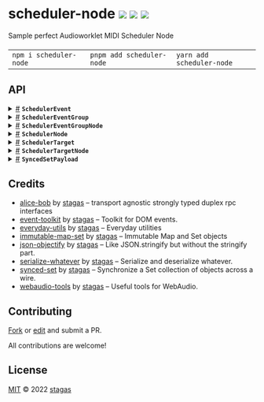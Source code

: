 

<h1>
scheduler-node <a href="https://npmjs.org/package/scheduler-node"><img src="https://img.shields.io/badge/npm-v1.0.1-F00.svg?colorA=000"/></a> <a href="src"><img src="https://img.shields.io/badge/loc-519-FFF.svg?colorA=000"/></a> <a href="LICENSE"><img src="https://img.shields.io/badge/license-MIT-F0B.svg?colorA=000"/></a>
</h1>

<p></p>

Sample perfect Audioworklet MIDI Scheduler Node

<h4>
<table><tr><td title="Triple click to select and copy paste">
<code>npm i scheduler-node </code>
</td><td title="Triple click to select and copy paste">
<code>pnpm add scheduler-node </code>
</td><td title="Triple click to select and copy paste">
<code>yarn add scheduler-node</code>
</td></tr></table>
</h4>


## API

<p>  <details id="SchedulerEvent$1" title="Class" ><summary><span><a href="#SchedulerEvent$1">#</a></span>  <code><strong>SchedulerEvent</strong></code>    </summary>  <a href=""></a>  <ul>        <p>  <details id="constructor$2" title="Constructor" ><summary><span><a href="#constructor$2">#</a></span>  <code><strong>constructor</strong></code><em>(data)</em>    </summary>  <a href=""></a>  <ul>    <p>  <details id="new SchedulerEvent$3" title="ConstructorSignature" ><summary><span><a href="#new SchedulerEvent$3">#</a></span>  <code><strong>new SchedulerEvent</strong></code><em>()</em>    </summary>    <ul><p><a href="#SchedulerEvent$1">SchedulerEvent</a></p>      <p>  <details id="data$4" title="Parameter" ><summary><span><a href="#data$4">#</a></span>  <code><strong>data</strong></code>  <span><span>&nbsp;=&nbsp;</span>  <code>{}</code></span>  </summary>    <ul><p><span>Partial</span>&lt;<a href="#SchedulerEvent$1">SchedulerEvent</a>&gt;</p>        </ul></details></p>  </ul></details></p>    </ul></details><details id="id$5" title="Property" ><summary><span><a href="#id$5">#</a></span>  <code><strong>id</strong></code>  <span><span>&nbsp;=&nbsp;</span>  <code>...</code></span>  </summary>  <a href=""></a>  <ul><p>string</p>        </ul></details><details id="midiEvent$6" title="Property" ><summary><span><a href="#midiEvent$6">#</a></span>  <code><strong>midiEvent</strong></code>  <span><span>&nbsp;=&nbsp;</span>  <code>...</code></span>  </summary>  <a href=""></a>  <ul><p>{<p>  <details id="data$8" title="Property" ><summary><span><a href="#data$8">#</a></span>  <code><strong>data</strong></code>  <span><span>&nbsp;=&nbsp;</span>  <code>...</code></span>  </summary>  <a href=""></a>  <ul><p><span>Uint8Array</span></p>        </ul></details><details id="receivedTime$9" title="Property" ><summary><span><a href="#receivedTime$9">#</a></span>  <code><strong>receivedTime</strong></code>  <span><span>&nbsp;=&nbsp;</span>  <code>0</code></span>  </summary>  <a href=""></a>  <ul><p>number</p>        </ul></details></p>}</p>        </ul></details><details id="toJSON$10" title="Method" ><summary><span><a href="#toJSON$10">#</a></span>  <code><strong>toJSON</strong></code><em>()</em>    </summary>  <a href=""></a>  <ul>    <p>      <p><strong>toJSON</strong><em>()</em>  &nbsp;=&gt;  <ul>{<p>  <details id="id$13" title="Property" ><summary><span><a href="#id$13">#</a></span>  <code><strong>id</strong></code>  <span><span>&nbsp;=&nbsp;</span>  <code>...</code></span>  </summary>  <a href=""></a>  <ul><p>string</p>        </ul></details><details id="midiEvent$14" title="Property" ><summary><span><a href="#midiEvent$14">#</a></span>  <code><strong>midiEvent</strong></code>  <span><span>&nbsp;=&nbsp;</span>  <code>...</code></span>  </summary>  <a href=""></a>  <ul><p>{<p>  <details id="data$17" title="Property" ><summary><span><a href="#data$17">#</a></span>  <code><strong>data</strong></code>  <span><span>&nbsp;=&nbsp;</span>  <code>...</code></span>  </summary>  <a href=""></a>  <ul><p><span>Uint8Array</span></p>        </ul></details><details id="receivedTime$16" title="Property" ><summary><span><a href="#receivedTime$16">#</a></span>  <code><strong>receivedTime</strong></code>  <span><span>&nbsp;=&nbsp;</span>  <code>...</code></span>  </summary>  <a href=""></a>  <ul><p>number</p>        </ul></details></p>}</p>        </ul></details></p>}</ul></p></p>    </ul></details></p></ul></details><details id="SchedulerEventGroup$24" title="Class" ><summary><span><a href="#SchedulerEventGroup$24">#</a></span>  <code><strong>SchedulerEventGroup</strong></code>    </summary>  <a href=""></a>  <ul>        <p>  <details id="constructor$25" title="Constructor" ><summary><span><a href="#constructor$25">#</a></span>  <code><strong>constructor</strong></code><em>(eventGroup)</em>    </summary>  <a href=""></a>  <ul>    <p>  <details id="new SchedulerEventGroup$26" title="ConstructorSignature" ><summary><span><a href="#new SchedulerEventGroup$26">#</a></span>  <code><strong>new SchedulerEventGroup</strong></code><em>()</em>    </summary>    <ul><p><a href="#SchedulerEventGroup$24">SchedulerEventGroup</a></p>      <p>  <details id="eventGroup$27" title="Parameter" ><summary><span><a href="#eventGroup$27">#</a></span>  <code><strong>eventGroup</strong></code>  <span><span>&nbsp;=&nbsp;</span>  <code>{}</code></span>  </summary>    <ul><p><span>Partial</span>&lt;<a href="#SchedulerEventGroup$24">SchedulerEventGroup</a>&gt;</p>        </ul></details></p>  </ul></details></p>    </ul></details><details id="events$30" title="Property" ><summary><span><a href="#events$30">#</a></span>  <code><strong>events</strong></code>  <span><span>&nbsp;=&nbsp;</span>  <code>...</code></span>  </summary>  <a href=""></a>  <ul><p><span>ImmSet</span>&lt;<a href="#SchedulerEvent$1">SchedulerEvent</a>&gt;</p>        </ul></details><details id="id$28" title="Property" ><summary><span><a href="#id$28">#</a></span>  <code><strong>id</strong></code>  <span><span>&nbsp;=&nbsp;</span>  <code>...</code></span>  </summary>  <a href=""></a>  <ul><p>string</p>        </ul></details><details id="loopPoints$31" title="Property" ><summary><span><a href="#loopPoints$31">#</a></span>  <code><strong>loopPoints</strong></code>  <span><span>&nbsp;=&nbsp;</span>  <code>...</code></span>  </summary>  <a href=""></a>  <ul><p><span>Float64Array</span></p>        </ul></details><details id="targets$29" title="Property" ><summary><span><a href="#targets$29">#</a></span>  <code><strong>targets</strong></code>  <span><span>&nbsp;=&nbsp;</span>  <code>...</code></span>  </summary>  <a href=""></a>  <ul><p><span>ImmSet</span>&lt;<a href="#SchedulerTarget$18">SchedulerTarget</a>&gt;</p>        </ul></details><details id="loop$39" title="Accessor" ><summary><span><a href="#loop$39">#</a></span>  <code><strong>loop</strong></code>    </summary>  <a href=""></a>  <ul>        </ul></details><details id="loopEnd$47" title="Accessor" ><summary><span><a href="#loopEnd$47">#</a></span>  <code><strong>loopEnd</strong></code>    </summary>  <a href=""></a>  <ul>        </ul></details><details id="loopStart$43" title="Accessor" ><summary><span><a href="#loopStart$43">#</a></span>  <code><strong>loopStart</strong></code>    </summary>  <a href=""></a>  <ul>        </ul></details><details id="replaceAllWithNotes$51" title="Method" ><summary><span><a href="#replaceAllWithNotes$51">#</a></span>  <code><strong>replaceAllWithNotes</strong></code><em>(notes)</em>    </summary>  <a href=""></a>  <ul>    <p>    <details id="notes$53" title="Parameter" ><summary><span><a href="#notes$53">#</a></span>  <code><strong>notes</strong></code>    </summary>    <ul><p>[  number, number, number, number  ]  []</p>        </ul></details>  <p><strong>replaceAllWithNotes</strong><em>(notes)</em>  &nbsp;=&gt;  <ul><span>MIDIMessageEvent</span>  []</ul></p></p>    </ul></details><details id="toJSON$32" title="Method" ><summary><span><a href="#toJSON$32">#</a></span>  <code><strong>toJSON</strong></code><em>()</em>    </summary>  <a href=""></a>  <ul>    <p>      <p><strong>toJSON</strong><em>()</em>  &nbsp;=&gt;  <ul>{<p>  <details id="events$37" title="Property" ><summary><span><a href="#events$37">#</a></span>  <code><strong>events</strong></code>  <span><span>&nbsp;=&nbsp;</span>  <code>...</code></span>  </summary>  <a href=""></a>  <ul><p><span>ImmSet</span>&lt;<a href="#SchedulerEvent$1">SchedulerEvent</a>&gt;</p>        </ul></details><details id="id$35" title="Property" ><summary><span><a href="#id$35">#</a></span>  <code><strong>id</strong></code>  <span><span>&nbsp;=&nbsp;</span>  <code>...</code></span>  </summary>  <a href=""></a>  <ul><p>string</p>        </ul></details><details id="loopPoints$38" title="Property" ><summary><span><a href="#loopPoints$38">#</a></span>  <code><strong>loopPoints</strong></code>  <span><span>&nbsp;=&nbsp;</span>  <code>...</code></span>  </summary>  <a href=""></a>  <ul><p><span>Float64Array</span></p>        </ul></details><details id="targets$36" title="Property" ><summary><span><a href="#targets$36">#</a></span>  <code><strong>targets</strong></code>  <span><span>&nbsp;=&nbsp;</span>  <code>...</code></span>  </summary>  <a href=""></a>  <ul><p><span>ImmSet</span>&lt;<a href="#SchedulerTarget$18">SchedulerTarget</a>&gt;</p>        </ul></details></p>}</ul></p></p>    </ul></details></p></ul></details><details id="SchedulerEventGroupNode$54" title="Class" ><summary><span><a href="#SchedulerEventGroupNode$54">#</a></span>  <code><strong>SchedulerEventGroupNode</strong></code>    </summary>  <a href=""></a>  <ul>        <p>  <details id="constructor$55" title="Constructor" ><summary><span><a href="#constructor$55">#</a></span>  <code><strong>constructor</strong></code><em>(schedulerNode)</em>    </summary>  <a href=""></a>  <ul>    <p>  <details id="new SchedulerEventGroupNode$56" title="ConstructorSignature" ><summary><span><a href="#new SchedulerEventGroupNode$56">#</a></span>  <code><strong>new SchedulerEventGroupNode</strong></code><em>()</em>    </summary>    <ul><p><a href="#SchedulerEventGroupNode$54">SchedulerEventGroupNode</a></p>      <p>  <details id="schedulerNode$57" title="Parameter" ><summary><span><a href="#schedulerNode$57">#</a></span>  <code><strong>schedulerNode</strong></code>    </summary>    <ul><p><a href="#SchedulerNode$75">SchedulerNode</a></p>        </ul></details></p>  </ul></details></p>    </ul></details><details id="eventGroup$58" title="Property" ><summary><span><a href="#eventGroup$58">#</a></span>  <code><strong>eventGroup</strong></code>  <span><span>&nbsp;=&nbsp;</span>  <code>...</code></span>  </summary>  <a href=""></a>  <ul><p><a href="#SchedulerEventGroup$24">SchedulerEventGroup</a></p>        </ul></details><details id="onconnectchange$59" title="Property" ><summary><span><a href="#onconnectchange$59">#</a></span>  <code><strong>onconnectchange</strong></code>    </summary>  <a href=""></a>  <ul><p><details id="__type$60" title="Function" ><summary><span><a href="#__type$60">#</a></span>  <em>(ev)</em>    </summary>    <ul>    <p>    <details id="ev$62" title="Parameter" ><summary><span><a href="#ev$62">#</a></span>  <code><strong>ev</strong></code>    </summary>    <ul><p><span>CustomEvent</span>&lt;any&gt;</p>        </ul></details>  <p><strong></strong><em>(ev)</em>  &nbsp;=&gt;  <ul>void</ul></p></p>    </ul></details></p>        </ul></details><details id="schedulerNode$63" title="Property" ><summary><span><a href="#schedulerNode$63">#</a></span>  <code><strong>schedulerNode</strong></code>    </summary>  <a href=""></a>  <ul><p><a href="#SchedulerNode$75">SchedulerNode</a></p>        </ul></details><details id="connect$66" title="Method" ><summary><span><a href="#connect$66">#</a></span>  <code><strong>connect</strong></code><em>(targetNode)</em>    </summary>  <a href=""></a>  <ul>    <p>    <details id="targetNode$68" title="Parameter" ><summary><span><a href="#targetNode$68">#</a></span>  <code><strong>targetNode</strong></code>    </summary>    <ul><p><a href="#SchedulerTargetNode$109">SchedulerTargetNode</a></p>        </ul></details>  <p><strong>connect</strong><em>(targetNode)</em>  &nbsp;=&gt;  <ul><a href="#SchedulerTargetNode$109">SchedulerTargetNode</a></ul></p></p>    </ul></details><details id="destroy$64" title="Method" ><summary><span><a href="#destroy$64">#</a></span>  <code><strong>destroy</strong></code><em>()</em>    </summary>  <a href=""></a>  <ul>    <p>      <p><strong>destroy</strong><em>()</em>  &nbsp;=&gt;  <ul>void</ul></p></p>    </ul></details><details id="disconnect$69" title="Method" ><summary><span><a href="#disconnect$69">#</a></span>  <code><strong>disconnect</strong></code><em>(targetNode)</em>    </summary>  <a href=""></a>  <ul>    <p>    <details id="targetNode$71" title="Parameter" ><summary><span><a href="#targetNode$71">#</a></span>  <code><strong>targetNode</strong></code>    </summary>    <ul><p><a href="#SchedulerTargetNode$109">SchedulerTargetNode</a></p>        </ul></details>  <p><strong>disconnect</strong><em>(targetNode)</em>  &nbsp;=&gt;  <ul>void</ul></p></p>    </ul></details></p></ul></details><details id="SchedulerNode$75" title="Class" ><summary><span><a href="#SchedulerNode$75">#</a></span>  <code><strong>SchedulerNode</strong></code>    </summary>  <a href=""></a>  <ul>        <p>  <details id="constructor$83" title="Constructor" ><summary><span><a href="#constructor$83">#</a></span>  <code><strong>constructor</strong></code><em>(context)</em>    </summary>  <a href=""></a>  <ul>    <p>  <details id="new SchedulerNode$84" title="ConstructorSignature" ><summary><span><a href="#new SchedulerNode$84">#</a></span>  <code><strong>new SchedulerNode</strong></code><em>()</em>    </summary>    <ul><p><a href="#SchedulerNode$75">SchedulerNode</a></p>      <p>  <details id="context$85" title="Parameter" ><summary><span><a href="#context$85">#</a></span>  <code><strong>context</strong></code>    </summary>    <ul><p><span>BaseAudioContext</span></p>        </ul></details></p>  </ul></details></p>    </ul></details><details id="context$95" title="Property" ><summary><span><a href="#context$95">#</a></span>  <code><strong>context</strong></code>    </summary>  <a href=""></a>  <ul><p><span>BaseAudioContext</span></p>        </ul></details><details id="eventGroups$89" title="Property" ><summary><span><a href="#eventGroups$89">#</a></span>  <code><strong>eventGroups</strong></code>  <span><span>&nbsp;=&nbsp;</span>  <code>...</code></span>  </summary>  <a href=""></a>  <ul><p><span>SyncedSet</span>&lt;<a href="#SchedulerEventGroup$24">SchedulerEventGroup</a>, <a href="#SyncedSetPayload$72">SyncedSetPayload</a>&gt;</p>        </ul></details><details id="node$86" title="Property" ><summary><span><a href="#node$86">#</a></span>  <code><strong>node</strong></code>    </summary>  <a href=""></a>  <ul><p><span>AudioWorkletNode</span></p>        </ul></details><details id="targetNodes$88" title="Property" ><summary><span><a href="#targetNodes$88">#</a></span>  <code><strong>targetNodes</strong></code>  <span><span>&nbsp;=&nbsp;</span>  <code>...</code></span>  </summary>  <a href=""></a>  <ul><p><span>Set</span>&lt;<a href="#SchedulerTargetNode$109">SchedulerTargetNode</a>&gt;</p>        </ul></details><details id="worklet$87" title="Property" ><summary><span><a href="#worklet$87">#</a></span>  <code><strong>worklet</strong></code>    </summary>  <a href=""></a>  <ul><p><span>Agent</span>&lt;<span>SchedulerProcessor</span>, <a href="#SchedulerNode$75">SchedulerNode</a>&gt;</p>        </ul></details><details id="connect$103" title="Method" ><summary><span><a href="#connect$103">#</a></span>  <code><strong>connect</strong></code><em>(targetNode)</em>    </summary>  <a href=""></a>  <ul>    <p>    <details id="targetNode$105" title="Parameter" ><summary><span><a href="#targetNode$105">#</a></span>  <code><strong>targetNode</strong></code>    </summary>    <ul><p><a href="#SchedulerTargetNode$109">SchedulerTargetNode</a></p>        </ul></details>  <p><strong>connect</strong><em>(targetNode)</em>  &nbsp;=&gt;  <ul><a href="#SchedulerTargetNode$109">SchedulerTargetNode</a></ul></p></p>    </ul></details><details id="createEventGroup$90" title="Method" ><summary><span><a href="#createEventGroup$90">#</a></span>  <code><strong>createEventGroup</strong></code><em>()</em>    </summary>  <a href=""></a>  <ul>    <p>      <p><strong>createEventGroup</strong><em>()</em>  &nbsp;=&gt;  <ul><a href="#SchedulerEventGroup$24">SchedulerEventGroup</a></ul></p></p>    </ul></details><details id="disconnect$106" title="Method" ><summary><span><a href="#disconnect$106">#</a></span>  <code><strong>disconnect</strong></code><em>(targetNode)</em>    </summary>  <a href=""></a>  <ul>    <p>    <details id="targetNode$108" title="Parameter" ><summary><span><a href="#targetNode$108">#</a></span>  <code><strong>targetNode</strong></code>    </summary>    <ul><p><a href="#SchedulerTargetNode$109">SchedulerTargetNode</a></p>        </ul></details>  <p><strong>disconnect</strong><em>(targetNode)</em>  &nbsp;=&gt;  <ul>void</ul></p></p>    </ul></details><details id="removeEventGroup$92" title="Method" ><summary><span><a href="#removeEventGroup$92">#</a></span>  <code><strong>removeEventGroup</strong></code><em>(eventGroup)</em>    </summary>  <a href=""></a>  <ul>    <p>    <details id="eventGroup$94" title="Parameter" ><summary><span><a href="#eventGroup$94">#</a></span>  <code><strong>eventGroup</strong></code>    </summary>    <ul><p><a href="#SchedulerEventGroup$24">SchedulerEventGroup</a></p>        </ul></details>  <p><strong>removeEventGroup</strong><em>(eventGroup)</em>  &nbsp;=&gt;  <ul>void</ul></p></p>    </ul></details><details id="setBpm$100" title="Method" ><summary><span><a href="#setBpm$100">#</a></span>  <code><strong>setBpm</strong></code><em>(bpm)</em>    </summary>  <a href=""></a>  <ul>    <p>    <details id="bpm$102" title="Parameter" ><summary><span><a href="#bpm$102">#</a></span>  <code><strong>bpm</strong></code>    </summary>    <ul><p>number</p>        </ul></details>  <p><strong>setBpm</strong><em>(bpm)</em>  &nbsp;=&gt;  <ul>void</ul></p></p>    </ul></details><details id="start$96" title="Method" ><summary><span><a href="#start$96">#</a></span>  <code><strong>start</strong></code><em>()</em>    </summary>  <a href=""></a>  <ul>    <p>      <p><strong>start</strong><em>()</em>  &nbsp;=&gt;  <ul><span>Promise</span>&lt;number&gt;</ul></p></p>    </ul></details><details id="stop$98" title="Method" ><summary><span><a href="#stop$98">#</a></span>  <code><strong>stop</strong></code><em>()</em>    </summary>  <a href=""></a>  <ul>    <p>      <p><strong>stop</strong><em>()</em>  &nbsp;=&gt;  <ul>void</ul></p></p>    </ul></details><details id="create$80" title="Method" ><summary><span><a href="#create$80">#</a></span>  <code><strong>create</strong></code><em>(context)</em>    </summary>  <a href=""></a>  <ul>    <p>    <details id="context$82" title="Parameter" ><summary><span><a href="#context$82">#</a></span>  <code><strong>context</strong></code>    </summary>    <ul><p><span>BaseAudioContext</span></p>        </ul></details>  <p><strong>create</strong><em>(context)</em>  &nbsp;=&gt;  <ul><span>Promise</span>&lt;<a href="#SchedulerNode$75">SchedulerNode</a>&gt;</ul></p></p>    </ul></details><details id="register$77" title="Method" ><summary><span><a href="#register$77">#</a></span>  <code><strong>register</strong></code><em>(context)</em>    </summary>  <a href=""></a>  <ul>    <p>    <details id="context$79" title="Parameter" ><summary><span><a href="#context$79">#</a></span>  <code><strong>context</strong></code>    </summary>    <ul><p><span>BaseAudioContext</span></p>        </ul></details>  <p><strong>register</strong><em>(context)</em>  &nbsp;=&gt;  <ul><span>Promise</span>&lt;void&gt;</ul></p></p>    </ul></details></p></ul></details><details id="SchedulerTarget$18" title="Class" ><summary><span><a href="#SchedulerTarget$18">#</a></span>  <code><strong>SchedulerTarget</strong></code>    </summary>  <a href=""></a>  <ul>        <p>  <details id="constructor$19" title="Constructor" ><summary><span><a href="#constructor$19">#</a></span>  <code><strong>constructor</strong></code><em>(data)</em>    </summary>  <a href=""></a>  <ul>    <p>  <details id="new SchedulerTarget$20" title="ConstructorSignature" ><summary><span><a href="#new SchedulerTarget$20">#</a></span>  <code><strong>new SchedulerTarget</strong></code><em>()</em>    </summary>    <ul><p><a href="#SchedulerTarget$18">SchedulerTarget</a></p>      <p>  <details id="data$21" title="Parameter" ><summary><span><a href="#data$21">#</a></span>  <code><strong>data</strong></code>  <span><span>&nbsp;=&nbsp;</span>  <code>{}</code></span>  </summary>    <ul><p><span>Partial</span>&lt;<a href="#SchedulerTarget$18">SchedulerTarget</a>&gt;</p>        </ul></details></p>  </ul></details></p>    </ul></details><details id="id$22" title="Property" ><summary><span><a href="#id$22">#</a></span>  <code><strong>id</strong></code>  <span><span>&nbsp;=&nbsp;</span>  <code>...</code></span>  </summary>  <a href=""></a>  <ul><p>string</p>        </ul></details><details id="midiQueue$23" title="Property" ><summary><span><a href="#midiQueue$23">#</a></span>  <code><strong>midiQueue</strong></code>  <span><span>&nbsp;=&nbsp;</span>  <code>...</code></span>  </summary>  <a href=""></a>  <ul><p><span>MessageQueue</span></p>        </ul></details></p></ul></details><details id="SchedulerTargetNode$109" title="Class" ><summary><span><a href="#SchedulerTargetNode$109">#</a></span>  <code><strong>SchedulerTargetNode</strong></code>    </summary>  <a href=""></a>  <ul>        <p>  <details id="constructor$110" title="Constructor" ><summary><span><a href="#constructor$110">#</a></span>  <code><strong>constructor</strong></code><em>(context, name, options)</em>    </summary>  <a href=""></a>  <ul>    <p>  <details id="new SchedulerTargetNode$111" title="ConstructorSignature" ><summary><span><a href="#new SchedulerTargetNode$111">#</a></span>  <code><strong>new SchedulerTargetNode</strong></code><em>()</em>    </summary>    <ul><p><a href="#SchedulerTargetNode$109">SchedulerTargetNode</a></p>      <p>  <details id="context$112" title="Parameter" ><summary><span><a href="#context$112">#</a></span>  <code><strong>context</strong></code>    </summary>    <ul><p><span>BaseAudioContext</span></p>        </ul></details><details id="name$113" title="Parameter" ><summary><span><a href="#name$113">#</a></span>  <code><strong>name</strong></code>    </summary>    <ul><p>string</p>        </ul></details><details id="options$114" title="Parameter" ><summary><span><a href="#options$114">#</a></span>  <code><strong>options</strong></code>  <span><span>&nbsp;=&nbsp;</span>  <code>{}</code></span>  </summary>    <ul><p><span>AudioWorkletNodeOptions</span></p>        </ul></details></p>  </ul></details></p>    </ul></details><details id="id$115" title="Property" ><summary><span><a href="#id$115">#</a></span>  <code><strong>id</strong></code>  <span><span>&nbsp;=&nbsp;</span>  <code>...</code></span>  </summary>  <a href=""></a>  <ul><p>string</p>        </ul></details><details id="schedulerTarget$116" title="Property" ><summary><span><a href="#schedulerTarget$116">#</a></span>  <code><strong>schedulerTarget</strong></code>  <span><span>&nbsp;=&nbsp;</span>  <code>...</code></span>  </summary>  <a href=""></a>  <ul><p><a href="#SchedulerTarget$18">SchedulerTarget</a></p>        </ul></details><details id="worklet$117" title="Property" ><summary><span><a href="#worklet$117">#</a></span>  <code><strong>worklet</strong></code>    </summary>  <a href=""></a>  <ul><p><span>Agent</span>&lt;<span>SchedulerTargetProcessor</span>, <a href="#SchedulerTargetNode$109">SchedulerTargetNode</a>&gt;</p>        </ul></details><details id="init$118" title="Method" ><summary><span><a href="#init$118">#</a></span>  <code><strong>init</strong></code><em>()</em>    </summary>  <a href=""></a>  <ul>    <p>      <p><strong>init</strong><em>()</em>  &nbsp;=&gt;  <ul><span>Promise</span>&lt;void&gt;</ul></p></p>    </ul></details><details id="processMidiEvent$120" title="Method" ><summary><span><a href="#processMidiEvent$120">#</a></span>  <code><strong>processMidiEvent</strong></code><em>(midiEvent)</em>    </summary>  <a href=""></a>  <ul>    <p>    <details id="midiEvent$122" title="Parameter" ><summary><span><a href="#midiEvent$122">#</a></span>  <code><strong>midiEvent</strong></code>    </summary>    <ul><p><span>MIDIMessageEvent</span></p>        </ul></details>  <p><strong>processMidiEvent</strong><em>(midiEvent)</em>  &nbsp;=&gt;  <ul>void</ul></p></p>    </ul></details></p></ul></details><details id="SyncedSetPayload$72" title="Interface" ><summary><span><a href="#SyncedSetPayload$72">#</a></span>  <code><strong>SyncedSetPayload</strong></code>    </summary>  <a href=""></a>  <ul>        <p>  <details id="events$74" title="Property" ><summary><span><a href="#events$74">#</a></span>  <code><strong>events</strong></code>    </summary>  <a href=""></a>  <ul><p><span>ImmSet</span>&lt;<a href="#SchedulerEvent$1">SchedulerEvent</a>&gt;</p>        </ul></details><details id="targets$73" title="Property" ><summary><span><a href="#targets$73">#</a></span>  <code><strong>targets</strong></code>    </summary>  <a href=""></a>  <ul><p><span>ImmSet</span>&lt;<a href="#SchedulerTarget$18">SchedulerTarget</a>&gt;</p>        </ul></details></p></ul></details></p>

## Credits
- [alice-bob](https://npmjs.org/package/alice-bob) by [stagas](https://github.com/stagas) &ndash; transport agnostic strongly typed duplex rpc interfaces
- [event-toolkit](https://npmjs.org/package/event-toolkit) by [stagas](https://github.com/stagas) &ndash; Toolkit for DOM events.
- [everyday-utils](https://npmjs.org/package/everyday-utils) by [stagas](https://github.com/stagas) &ndash; Everyday utilities
- [immutable-map-set](https://npmjs.org/package/immutable-map-set) by [stagas](https://github.com/stagas) &ndash; Immutable Map and Set objects
- [json-objectify](https://npmjs.org/package/json-objectify) by [stagas](https://github.com/stagas) &ndash; Like JSON.stringify but without the stringify part.
- [serialize-whatever](https://npmjs.org/package/serialize-whatever) by [stagas](https://github.com/stagas) &ndash; Serialize and deserialize whatever.
- [synced-set](https://npmjs.org/package/synced-set) by [stagas](https://github.com/stagas) &ndash; Synchronize a Set collection of objects across a wire.
- [webaudio-tools](https://npmjs.org/package/webaudio-tools) by [stagas](https://github.com/stagas) &ndash; Useful tools for WebAudio.

## Contributing

[Fork](https://github.com/stagas/scheduler-node/fork) or [edit](https://github.dev/stagas/scheduler-node) and submit a PR.

All contributions are welcome!

## License

<a href="LICENSE">MIT</a> &copy; 2022 [stagas](https://github.com/stagas)
